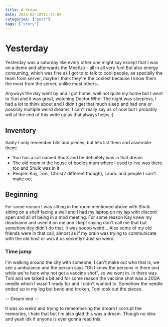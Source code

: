 ```yaml
---
title: A dream
date: 2024-02-18T11:37:09 
categories: ["post"] 
tags: ["story"]
---
```

# Yesterday

Yesterday was a saturday like every other one might say except that I was on a demo and afterwards the MeetUp - all in all very fun!
But also energy consuming, which was fine as I got to to talk to cool people, as specially the team from server, maybe I think they're the coolest because I know them the most from the server, unlike most others..

Anyways the day went by and I got home, well not quite my home but I went to Yuri and it was great, watching Doctor Who!
The night was sleepless, I had a lot to think about and I didn't get that much sleep and had one or possibly multiple weird dreams, I can't really say as of now but I probably will at the end of this write up as that always helps :)

## Inventory 

Sadly I only remember bits and pieces, but lets list them and assemble them:
- Yuri has a cat named Shulk and he definitely was in that dream
- The old room in the house of bodies mum where I used to live was there too and Shulk was in it
- People: Kay, Toni, Chris(2 different though), Lauric and people I can't make out

## Beginning

For some reason I was sitting in the room mentioned above with Shulk sitting on a shelf facing a wall and I had my laptop on my lap with discord open and all of being in a mod meeting. For some reason Kay knew my deadname and used it on me and I kept saying don't call me that but somehow dey didn't do that. It was soooo weird...
Also some of my old friends were in that call, almost as if my brain was trying to communicate with the old host or was it us secretly? Just so weird.

### Time jump

I'm walking around the city with someone, I can't make out who that is, we see a ambulance and the person says "Oh I know the persons in there and while we're here why not get a vaccine shot", so we went in. In there was Toni and we talked a bit and for some reason the vaccine shot was a 20GA needle which I wasn't ready for and I didn't wanted to. Somehow the needle ended up in my leg but bend and broken, Toni took out the pieces.

-- Dream end --


It was so weird and trying to remembering the dream I corrupt the memories, I hate that but I'm also glad this was a dream. Though no idea and yeah idk if anyone is ever gonna read this.